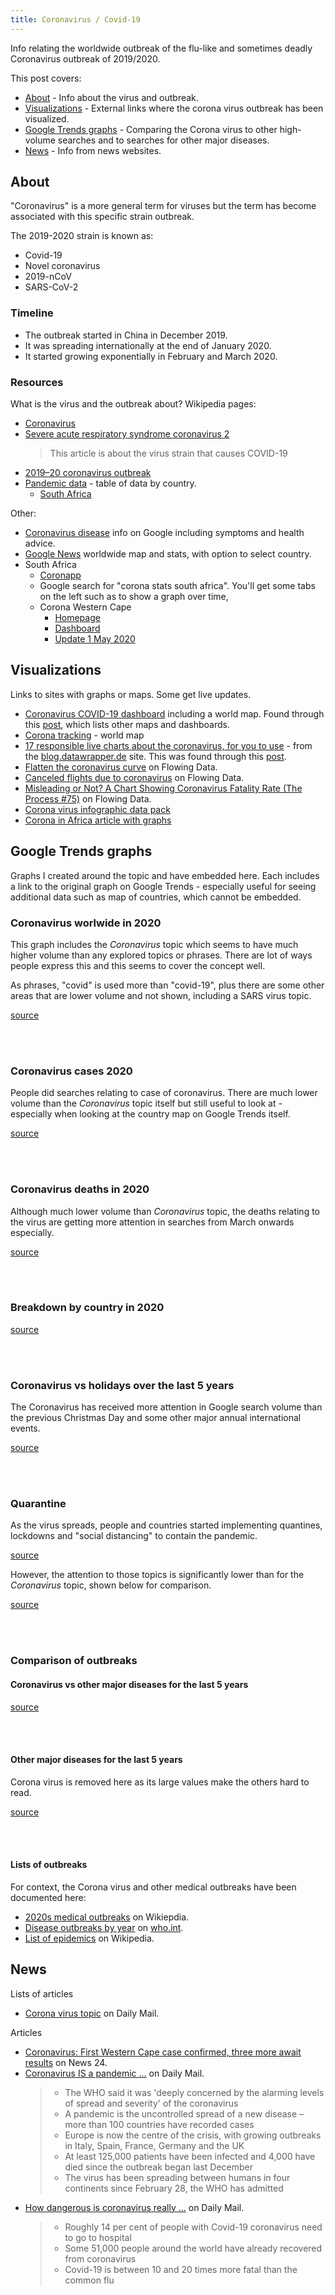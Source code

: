 ```yaml
---
title: Coronavirus / Covid-19
---
```


<script type="text/javascript" src="https://ssl.gstatic.com/trends_nrtr/2152_RC02/embed_loader.js"></script>

Info relating the worldwide outbreak of the flu-like and sometimes deadly Coronavirus outbreak of 2019/2020.

This post covers:

- [About](#about) - Info about the virus and outbreak.
- [Visualizations](#visualizations) - External links where the corona virus outbreak has been visualized.
- [Google Trends graphs](#google-trends-graphs) - Comparing the Corona virus to other high-volume searches and to searches for other major diseases.
- [News](#news) - Info from news websites.


## About

"Coronavirus" is a more general term for viruses but the term has become associated with this specific strain outbreak.

The 2019-2020 strain is known as:

- Covid-19
- Novel coronavirus
- 2019-nCoV
- SARS-CoV-2


### Timeline

- The outbreak started in China in December 2019.
- It was spreading internationally at the end of January 2020.
- It started growing exponentially in February and March 2020.

### Resources

What is the virus and the outbreak about? Wikipedia pages:

- [Coronavirus](https://en.wikipedia.org/wiki/Coronavirus)
- [Severe acute respiratory syndrome coronavirus 2](https://en.wikipedia.org/wiki/Severe_acute_respiratory_syndrome_coronavirus_2)
    > This article is about the virus strain that causes COVID-19
- [2019–20 coronavirus outbreak](https://en.wikipedia.org/wiki/2019%E2%80%9320_coronavirus_outbreak)
- [Pandemic data](https://en.wikipedia.org/wiki/Template:2019%E2%80%9320_coronavirus_pandemic_data) - table of data by country.
    - [South Africa](https://en.wikipedia.org/wiki/2020_coronavirus_pandemic_in_South_Africa)

Other:

- [Coronavirus disease](https://g.co/kgs/TwYxc1) info on Google including symptoms and health advice.
- [Google News](https://news.google.com/covid19/map) worldwide map and stats, with option to select country.
- South Africa
    - [Coronapp](https://www.news.uct.ac.za/article/-2020-03-20-uct-alumni-build-coronapp-platform)
    - Google search for "corona stats south africa". You'll get some tabs on the left such as to show a graph over time,
    - Corona Western Cape
        - [Homepage](https://coronavirus.westerncape.gov.za/)
        - [Dashboard](https://coronavirus.westerncape.gov.za/covid-19-dashboard?)
        - [Update 1 May 2020](https://coronavirus.westerncape.gov.za/news/update-coronavirus-premier-alan-winde-1-may)

## Visualizations

Links to sites with graphs or maps. Some get live updates.

- [Coronavirus COVID-19 dashboard](https://www.arcgis.com/apps/opsdashboard/index.html#/bda7594740fd40299423467b48e9ecf6) including a world map. Found through this [post](https://www.tomsguide.com/news/coronavirus-map), which lists other maps and dashboards.
- [Corona tracking](https://infographics.channelnewsasia.com/covid-19/map.html) - world map
- [17 responsible live charts about the coronavirus, for you to use](https://blog.datawrapper.de/coronaviruscharts/) - from the [blog.datawrapper.de](blog.datawrapper.de) site. This was found through this [post](https://flowingdata.com/2020/03/06/responsible-coronavirus-charts/).
- [Flatten the coronavirus curve](https://flowingdata.com/2020/03/09/flatten-the-coronavirus-curve/) on Flowing Data.
- [Canceled flights due to coronavirus](https://flowingdata.com/2020/02/21/canceled-flights-due-to-coronavirus/) on Flowing Data.
- [Misleading or Not? A Chart Showing Coronavirus Fatality Rate (The Process #75)](https://flowingdata.com/2020/02/06/misleading-or-not-a-chart-showing-coronavirus-fatality-rate-the-process-75/) on Flowing Data.
- [Corona virus infographic data pack](https://informationisbeautiful.net/2020/covid-19-coronavirus-infographic-data-pack/)
- [Corona in Africa article with graphs](https://issafrica.org/iss-today/replicating-global-responses-to-covid-19-may-not-work-for-africa)

## Google Trends graphs

Graphs I created around the topic and have embedded here. Each includes a link to the original graph on Google Trends - especially useful for seeing additional data such as map of countries, which cannot be embedded.

### Coronavirus worlwide in 2020

This graph includes the _Coronavirus_ topic which seems to have much higher volume than any explored topics or phrases. There are lot of ways people express this and this seems to cover the concept well.

As phrases, "covid" is used more than "covid-19", plus there are some other areas that are lower volume and not shown, including a SARS virus topic.

[source](https://trends.google.com/trends/explore?date=2020-01-01%202020-12-31&q=%2Fm%2F01cpyy,covid,covid-19)

<script type="text/javascript">
    trends.embed.renderExploreWidget("TIMESERIES", {"comparisonItem":[{"keyword":"/m/01cpyy","geo":"","time":"2020-01-01 2020-12-31"},{"keyword":"covid","geo":"","time":"2020-01-01 2020-12-31"},{"keyword":"covid-19","geo":"","time":"2020-01-01 2020-12-31"}],"category":0,"property":""}, {"exploreQuery":"date=2020-01-01%202020-12-31&q=%2Fm%2F01cpyy,covid,covid-19","guestPath":"https://trends.google.com:443/trends/embed/"});
  </script>

<br>
<br>

### Coronavirus cases 2020

People did searches relating to case of coronavirus. There are much lower volume than the _Coronavirus_ topic itself but still useful to look at - especially when looking at the country map on Google Trends itself.

[source](https://trends.google.com/trends/explore?date=2020-01-01%202020-12-31&q=corona%20virus%20case,case%20of%20corona%20virus,first%20case%20of%20corona%20virus)

<script type="text/javascript">
    trends.embed.renderExploreWidget("TIMESERIES", {"comparisonItem":[{"keyword":"corona virus case","geo":"","time":"2020-01-01 2020-12-31"},{"keyword":"case of corona virus","geo":"","time":"2020-01-01 2020-12-31"},{"keyword":"first case of corona virus","geo":"","time":"2020-01-01 2020-12-31"}],"category":0,"property":""}, {"exploreQuery":"date=2020-01-01%202020-12-31&q=corona%20virus%20case,case%20of%20corona%20virus,first%20case%20of%20corona%20virus","guestPath":"https://trends.google.com:443/trends/embed/"});
  </script>

<br>
<br>


### Coronavirus deaths in 2020

Although much lower volume than _Coronavirus_ topic, the deaths relating to the virus are getting more attention in searches from March onwards especially.

[source](https://trends.google.com/trends/explore?date=2020-01-01%202020-12-31&q=corona%20death,coronavirus%20death,corona%20virus%20death)

<script type="text/javascript">
    trends.embed.renderExploreWidget("TIMESERIES", {"comparisonItem":[{"keyword":"corona death","geo":"","time":"2020-01-01 2020-12-31"},{"keyword":"coronavirus death","geo":"","time":"2020-01-01 2020-12-31"},{"keyword":"corona virus death","geo":"","time":"2020-01-01 2020-12-31"}],"category":0,"property":""}, {"exploreQuery":"date=2020-01-01%202020-12-31&q=corona%20death,coronavirus%20death,corona%20virus%20death","guestPath":"https://trends.google.com:443/trends/embed/"});
  </script>

<br>
<br>

### Breakdown by country in 2020

[source](https://trends.google.com/trends/explore?date=2020-01-01%202020-12-31,2020-01-01%202020-12-31,2020-01-01%202020-12-31,2020-01-01%202020-12-31,2020-01-01%202020-12-31&geo=CN,CA,AU,IT,CH&q=%2Fm%2F01cpyy,%2Fm%2F01cpyy,%2Fm%2F01cpyy,%2Fm%2F01cpyy,%2Fm%2F01cpyy)

<script type="text/javascript"> trends.embed.renderExploreWidget("TIMESERIES", {"comparisonItem":[{"keyword":"/m/01cpyy","geo":"CN","time":"2020-01-01 2020-12-31"},{"keyword":"/m/01cpyy","geo":"CA","time":"2020-01-01 2020-12-31"},{"keyword":"/m/01cpyy","geo":"AU","time":"2020-01-01 2020-12-31"},{"keyword":"/m/01cpyy","geo":"IT","time":"2020-01-01 2020-12-31"},{"keyword":"/m/01cpyy","geo":"CH","time":"2020-01-01 2020-12-31"}],"category":0,"property":""}, {"exploreQuery":"date=2020-01-01%202020-12-31,2020-01-01%202020-12-31,2020-01-01%202020-12-31,2020-01-01%202020-12-31,2020-01-01%202020-12-31&geo=CN,CA,AU,IT,CH&q=%2Fm%2F01cpyy,%2Fm%2F01cpyy,%2Fm%2F01cpyy,%2Fm%2F01cpyy,%2Fm%2F01cpyy","guestPath":"https://trends.google.com:443/trends/embed/"}); </script>

<br>
<br>


### Coronavirus vs holidays over the last 5 years

The Coronavirus has received more attention in Google search volume than the previous Christmas Day and some other major  annual international events.

[source](https://trends.google.com/trends/explore?date=today%205-y&q=%2Fm%2F01cpyy,%2Fm%2F0200gn,%2Fm%2F015h7g,%2Fm%2F01vq3)

<script type="text/javascript"> trends.embed.renderExploreWidget("TIMESERIES", {"comparisonItem":[{"keyword":"/m/01cpyy","geo":"","time":"today 5-y"},{"keyword":"/m/0200gn","geo":"","time":"today 5-y"},{"keyword":"/m/015h7g","geo":"","time":"today 5-y"},{"keyword":"/m/01vq3","geo":"","time":"today 5-y"}],"category":0,"property":""}, {"exploreQuery":"date=today%205-y&q=%2Fm%2F01cpyy,%2Fm%2F0200gn,%2Fm%2F015h7g,%2Fm%2F01vq3","guestPath":"https://trends.google.com:443/trends/embed/"}); </script>

<br>
<br>


### Quarantine

As the virus spreads, people and countries started implementing quantines, lockdowns and "social distancing" to contain the pandemic.

[source](https://trends.google.com/trends/explore?date=2020-01-01%202020-12-31&q=%2Fm%2F07l88z,stay%20at%20home,stay%20home,stay%20at%20home%20order,%2Fm%2F069q9)

<script type="text/javascript">
    trends.embed.renderExploreWidget("TIMESERIES", {"comparisonItem":[{"keyword":"/m/07l88z","geo":"","time":"today 3-m"},{"keyword":"/m/069q9","geo":"","time":"today 3-m"},{"keyword":"stay home","geo":"","time":"today 3-m"},{"keyword":"/g/11c7s5skh1","geo":"","time":"today 3-m"}],"category":0,"property":""}, {"exploreQuery":"date=today%203-m&q=%2Fm%2F07l88z,%2Fm%2F069q9,stay%20home,%2Fg%2F11c7s5skh1","guestPath":"https://trends.google.com:443/trends/embed/"});
  </script>

However, the attention to those topics is significantly lower than for the _Coronavirus_ topic, shown below for comparison.

[source](https://trends.google.com/trends/explore?date=today%203-m&q=%2Fm%2F07l88z,%2Fm%2F069q9,stay%20home,%2Fg%2F11c7s5skh1,%2Fm%2F01cpyy)

<script type="text/javascript">
    trends.embed.renderExploreWidget("TIMESERIES", {"comparisonItem":[{"keyword":"/m/07l88z","geo":"","time":"today 3-m"},{"keyword":"/m/069q9","geo":"","time":"today 3-m"},{"keyword":"stay home","geo":"","time":"today 3-m"},{"keyword":"/g/11c7s5skh1","geo":"","time":"today 3-m"},{"keyword":"/m/01cpyy","geo":"","time":"today 3-m"}],"category":0,"property":""}, {"exploreQuery":"date=today%203-m&q=%2Fm%2F07l88z,%2Fm%2F069q9,stay%20home,%2Fg%2F11c7s5skh1,%2Fm%2F01cpyy","guestPath":"https://trends.google.com:443/trends/embed/"});
  </script>

<br>
<br>


### Comparison of outbreaks

#### Coronavirus vs other major diseases for the last 5 years

[source](https://trends.google.com/trends/explore?date=today%205-y&q=%2Fm%2F01cpyy,%2Fm%2F01byzl,%2Fm%2F0frm3,%2Fm%2F057c6k,%2Fm%2F0g2gb)

<script type="text/javascript"> trends.embed.renderExploreWidget("TIMESERIES", {"comparisonItem":[{"keyword":"/m/01cpyy","geo":"","time":"today 5-y"},{"keyword":"/m/01byzl","geo":"","time":"today 5-y"},{"keyword":"/m/0frm3","geo":"","time":"today 5-y"},{"keyword":"/m/057c6k","geo":"","time":"today 5-y"},{"keyword":"/m/0g2gb","geo":"","time":"today 5-y"}],"category":0,"property":""}, {"exploreQuery":"date=today%205-y&q=%2Fm%2F01cpyy,%2Fm%2F01byzl,%2Fm%2F0frm3,%2Fm%2F057c6k,%2Fm%2F0g2gb","guestPath":"https://trends.google.com:443/trends/embed/"}); </script>

<br>
<br>

#### Other major diseases for the last 5 years

Corona virus is removed here as its large values make the others hard to read.

[source](https://trends.google.com/trends/explore?date=today%205-y&q=%2Fm%2F01byzl,%2Fm%2F0frm3,%2Fm%2F057c6k,%2Fm%2F0g2gb)

<script type="text/javascript"> trends.embed.renderExploreWidget("TIMESERIES", {"comparisonItem":[{"keyword":"/m/01byzl","geo":"","time":"today 5-y"},{"keyword":"/m/0frm3","geo":"","time":"today 5-y"},{"keyword":"/m/057c6k","geo":"","time":"today 5-y"},{"keyword":"/m/0g2gb","geo":"","time":"today 5-y"}],"category":0,"property":""}, {"exploreQuery":"date=today%205-y&q=%2Fm%2F01byzl,%2Fm%2F0frm3,%2Fm%2F057c6k,%2Fm%2F0g2gb","guestPath":"https://trends.google.com:443/trends/embed/"}); </script>

<br>
<br>

#### Lists of outbreaks

For context, the Corona virus and other medical outbreaks have been documented here:

- [2020s medical outbreaks](https://en.wikipedia.org/wiki/Category:2020s_medical_outbreaks) on Wikiepdia.
- [Disease outbreaks by year](https://www.who.int/csr/don/archive/year/en/) on [who.int](www.who.int).
- [List of epidemics](https://en.wikipedia.org/wiki/List_of_epidemics) on Wikipedia.


## News

Lists of articles

- [Corona virus topic](https://www.dailymail.co.uk/news/coronavirus/index.html) on Daily Mail.

Articles

- [Coronavirus: First Western Cape case confirmed, three more await results](https://www.news24.com/SouthAfrica/News/coronavirus-first-western-cape-case-confirmed-three-more-await-results-20200311) on News 24.
- [Coronavirus IS a pandemic ...](https://www.dailymail.co.uk/health/article-8101003/World-Health-Organization-says-coronavirus-classed-pandemic.html) on Daily Mail.
    > - The WHO said it was 'deeply concerned by the alarming levels of spread and severity' of the coronavirus
    > - A pandemic is the uncontrolled spread of a new disease – more than 100 countries have recorded cases
    > - Europe is now the centre of the crisis, with growing outbreaks in Italy, Spain, France, Germany and the UK
    > - At least 125,000 patients have been infected and 4,000 have died since the outbreak began last December
    > - The virus has been spreading between humans in four continents since February 28, the WHO has admitted
- [How dangerous is coronavirus really ...](https://www.dailymail.co.uk/health/article-8076109/Coronavirus-dangerous-symptoms-likely-appear-risk-death.html) on Daily Mail.
    > - Roughly 14 per cent of people with Covid-19 coronavirus need to go to hospital
    > - Some 51,000 people around the world have already recovered from coronavirus
    > - Covid-19 is between 10 and 20 times more fatal than the common flu
